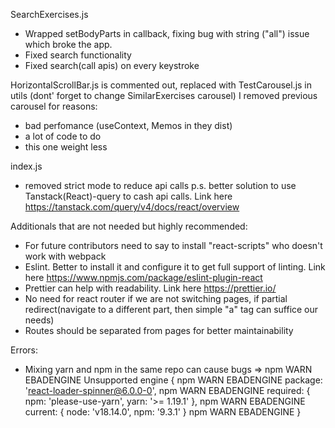SearchExercises.js
- Wrapped setBodyParts in callback, fixing bug with string ("all") issue which broke the app.
- Fixed search functionality
- Fixed search(call apis) on every keystroke

HorizontalScrollBar.js is commented out, replaced with TestCarousel.js in utils (dont' forget to change SimilarExercises carousel)
I removed previous carousel for reasons:
- bad perfomance (useContext, Memos in they dist)
- a lot of code to do
- this one weight less

index.js
- removed strict mode to reduce api calls
p.s. better solution to use Tanstack(React)-query to cash api calls. Link here https://tanstack.com/query/v4/docs/react/overview

Additionals that are not needed but highly recommended:
- For future contributors need to say to install "react-scripts" who doesn't work with webpack
- Eslint. Better to install it and configure it to get full support of linting. Link here https://www.npmjs.com/package/eslint-plugin-react
- Prettier can help with readability. Link here https://prettier.io/
- No need for react router if we are not switching pages, if partial redirect(navigate to a different part, then simple "a" tag can suffice our needs)
- Routes should be separated from pages for better maintainability

Errors:
- Mixing yarn and npm in the same repo can cause bugs => 
npm WARN EBADENGINE Unsupported engine {
npm WARN EBADENGINE   package: 'react-loader-spinner@6.0.0-0',
npm WARN EBADENGINE   required: { npm: 'please-use-yarn', yarn: '>= 1.19.1' },
npm WARN EBADENGINE   current: { node: 'v18.14.0', npm: '9.3.1' }
npm WARN EBADENGINE }